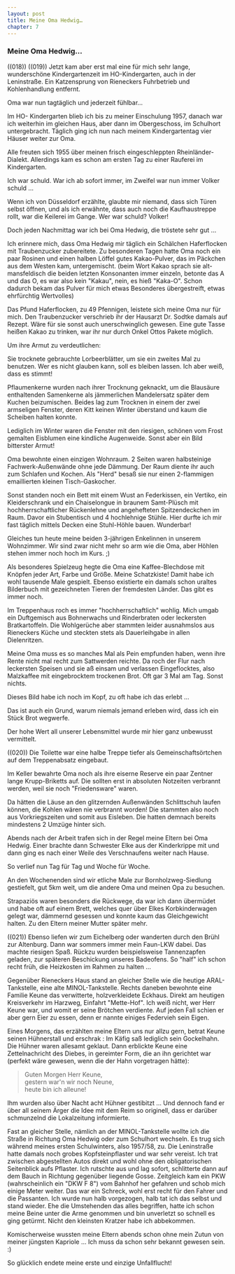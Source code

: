 ```yaml
---  
layout: post
title: Meine Oma Hedwig…
chapter: 7
---  
```


### Meine Oma Hedwig…

((018)) ((019)) Jetzt kam aber erst mal eine für mich sehr lange, wunderschöne
Kindergartenzeit im HO-Kindergarten, auch in der Leninstraße. Ein Katzensprung
von Rieneckers Fuhrbetrieb und Kohlenhandlung entfernt.

Oma war nun tagtäglich und jederzeit fühlbar…

Im HO- Kindergarten blieb ich bis zu meiner Einschulung 1957, danach war ich
weiterhin im gleichen Haus, aber dann im Obergeschoss, im Schulhort
untergebracht. Täglich ging ich nun nach meinem Kindergartentag vier Häuser
weiter zur Oma.

Alle freuten sich 1955 über meinen frisch eingeschleppten Rheinländer-Dialekt.
Allerdings kam es schon am ersten Tag zu einer Rauferei im Kindergarten.

Ich war schuld. War ich ab sofort immer, im Zweifel war nun immer Volker
schuld …

Wenn ich von Düsseldorf erzählte, glaubte mir niemand, dass sich Türen selbst
öffnen, und als ich erwähnte, dass auch noch die Kaufhaustreppe rollt, war die
Keilerei im Gange. Wer war schuld? Volker!

Doch jeden Nachmittag war ich bei Oma Hedwig, die tröstete sehr gut …

Ich erinnere mich, dass Oma Hedwig mir täglich ein Schälchen Haferflocken mit
Traubenzucker zubereitete. Zu besonderen Tagen hatte Oma noch ein paar Rosinen
und einen halben Löffel gutes Kakao-Pulver, das im Päckchen aus dem Westen
kam, untergemischt. (beim Wort Kakao sprach sie alt-mansfeldisch die beiden
letzten Konsonanten immer einzeln, betonte das A und das O, es war also kein
"Kakau", nein, es hieß "Kaka-O". Schon dadurch bekam das Pulver für mich etwas
Besonderes übergestreift, etwas ehrfürchtig Wertvolles)

Das Pfund Haferflocken, zu 49 Pfennigen, leistete sich meine Oma nur für mich.
Den Traubenzucker verschrieb ihr der Hausarzt Dr. Sodtke damals auf Rezept.
Wäre für sie sonst auch unerschwinglich gewesen. Eine gute Tasse heißen Kakao
zu trinken, war ihr nur durch Onkel Ottos Pakete möglich.

Um ihre Armut zu verdeutlichen:

Sie trocknete gebrauchte Lorbeerblätter, um sie ein zweites Mal zu benutzen.
Wer es nicht glauben kann, soll es bleiben lassen. Ich aber weiß, dass es
stimmt!

Pflaumenkerne wurden nach ihrer Trocknung geknackt, um die Blausäure
enthaltenden Samenkerne als jämmerlichen Mandelersatz später dem Kuchen
beizumischen. Beides lag zum Trocknen in einem der zwei armseligen Fenster,
deren Kitt keinen Winter überstand und kaum die Scheiben halten konnte.

Lediglich im Winter waren die Fenster mit den riesigen, schönen vom Frost
gemalten Eisblumen eine kindliche Augenweide. Sonst aber ein Bild bitterster
Armut!

Oma bewohnte einen einzigen Wohnraum. 2 Seiten waren halbsteinige
Fachwerk-Außenwände ohne jede Dämmung. Der Raum diente ihr auch zum Schlafen
und Kochen. Als "Herd" besaß sie nur einen 2-flammigen emaillierten kleinen
Tisch-Gaskocher.

Sonst standen noch ein Bett mit einem Wust an Federkissen, ein Vertiko, ein
Kleiderschrank und ein Chaiselongue in braunem Samt-Plüsch mit
hochherrschaftlicher Rückenlehne und angehefteten Spitzendeckchen im Raum.
Davor ein Stubentisch und 4 hochlehnige Stühle. Hier durfte ich mir fast
täglich mittels Decken eine Stuhl-Höhle bauen. Wunderbar!

Gleiches tun heute meine beiden 3-jährigen Enkelinnen in unserem Wohnzimmer.
Wir sind zwar nicht mehr so arm wie die Oma, aber Höhlen stehen immer noch
hoch im Kurs. ;)

Als besonderes Spielzeug hegte die Oma eine Kaffee-Blechdose mit Knöpfen jeder
Art, Farbe und Größe. Meine Schatzkiste! Damit habe ich wohl tausende Male
gespielt. Ebenso existierte ein damals schon uraltes Bilderbuch mit
gezeichneten Tieren der fremdesten Länder. Das gibt es immer noch.

Im Treppenhaus roch es immer "hochherrschaftlich" wohlig. Mich umgab ein
Duftgemisch aus Bohnerwachs und Rinderbraten oder leckersten Bratkartoffeln.
Die Wohlgerüche aber stammten leider ausnahmslos aus Rieneckers Küche und
steckten stets als Dauerleihgabe in allen Dielenritzen.

Meine Oma muss es so manches Mal als Pein empfunden haben, wenn ihre Rente
nicht mal recht zum Sattwerden reichte. Da roch der Flur nach leckersten
Speisen und sie aß einsam und verlassen Eingeflocktes, also Malzkaffee mit
eingebrocktem trockenen Brot. Oft gar 3 Mal am Tag. Sonst nichts.

Dieses Bild habe ich noch im Kopf, zu oft habe ich das erlebt …

Das ist auch ein Grund, warum niemals jemand erleben wird, dass ich ein Stück
Brot wegwerfe.

Der hohe Wert all unserer Lebensmittel wurde mir hier ganz unbewusst
vermittelt.

((020)) Die Toilette war eine halbe Treppe tiefer als Gemeinschaftsörtchen auf
dem Treppenabsatz eingebaut.

Im Keller bewahrte Oma noch als ihre eiserne Reserve ein paar Zentner lange
Krupp-Briketts auf. Die sollten erst in absoluten Notzeiten verbrannt werden,
weil sie noch "Friedensware" waren.

Da hätten die Läuse an den glitzernden Außenwänden Schlittschuh laufen können,
die Kohlen wären nie verbrannt worden! Die stammten also noch aus
Vorkriegszeiten und somit aus Eisleben. Die hatten demnach bereits mindestens
2 Umzüge hinter sich.

Abends nach der Arbeit trafen sich in der Regel meine Eltern bei Oma Hedwig.
Einer brachte dann Schwester Elke aus der Kinderkrippe mit und dann ging es
nach einer Weile des Verschnaufens weiter nach Hause.

So verlief nun Tag für Tag und Woche für Woche.

An den Wochenenden sind wir etliche Male zur Bornholzweg-Siedlung gestiefelt,
gut 5km weit, um die andere Oma und meinen Opa zu besuchen.

Strapaziös waren besonders die Rückwege, da war ich dann übermüdet und habe
oft auf einem Brett, welches quer über Elkes Korbkinderwagen gelegt war,
dämmernd gesessen und konnte kaum das Gleichgewicht halten. Zu den Eltern
meiner Mutter später mehr.

((021)) Ebenso liefen wir zum Eichelberg oder wanderten durch den Brühl zur
Altenburg. Dann war sommers immer mein Faun-LKW dabei. Das machte riesigen
Spaß. Rückzu wurden beispielsweise Tannenzapfen geladen, zur späteren
Beschickung unseres Badeofens. So "half" ich schon recht früh, die Heizkosten
im Rahmen zu halten …

Gegenüber Rieneckers Haus stand an gleicher Stelle wie die heutige
ARAL-Tankstelle, eine alte MINOL-Tankstelle. Rechts daneben bewohnte eine
Familie Keune das verwitterte, holzverkleidete Eckhaus. Direkt am heutigen
Kreisverkehr im Harzweg, Einfahrt "Mette-Hof". Ich weiß nicht, wer Herr Keune
war, und womit er seine Brötchen verdiente. Auf jeden Fall schien er aber gern
Eier zu essen, denn er nannte einiges Federvieh sein Eigen.

Eines Morgens, das erzählten meine Eltern uns nur allzu gern, betrat Keune
seinen Hühnerstall und erschrak : Im Käfig saß lediglich sein Gockelhahn. Die
Hühner waren allesamt geklaut. Dann erblickte Keune eine Zettelnachricht des
Diebes, in gereimter Form, die an ihn gerichtet war (perfekt wäre gewesen,
wenn die der Hahn vorgetragen hätte):

> Guten Morgen Herr Keune,  
> gestern war'n wir noch Neune,  
> heute bin ich alleune!

Ihm wurden also über Nacht acht Hühner gestibitzt … Und dennoch fand er über
all seinem Ärger die Idee mit dem Reim so originell, dass er darüber
schmunzelnd die Lokalzeitung informierte.

Fast an gleicher Stelle, nämlich an der MINOL-Tankstelle wollte ich die Straße
in Richtung Oma Hedwig oder zum Schulhort wechseln. Es trug sich während
meines ersten Schulwinters, also 1957/58, zu. Die Leninstraße hatte damals
noch grobes Kopfsteinpflaster und war sehr vereist. Ich trat zwischen
abgestellten Autos direkt und wohl ohne den obligatorischen Seitenblick aufs
Pflaster. Ich rutschte aus und lag sofort, schlitterte dann auf dem Bauch in
Richtung gegenüber liegende Gosse. Zeitgleich kam ein PKW (wahrscheinlich ein
"DKW F 8") vom Bahnhof her gefahren und schob mich einige Meter weiter. Das
war ein Schreck, wohl erst recht für den Fahrer und die Passanten. Ich wurde
nun halb vorgezogen, halb tat ich das selbst und stand wieder. Ehe die
Umstehenden das alles begriffen, hatte ich schon meine Beine unter die Arme
genommen und bin unverletzt so schnell es ging getürmt. Nicht den kleinsten
Kratzer habe ich abbekommen.

Komischerweise wussten meine Eltern abends schon ohne mein Zutun von meiner
jüngsten Kapriole … Ich muss da schon sehr bekannt gewesen sein. :)

So glücklich endete meine erste und einzige Unfallflucht!

